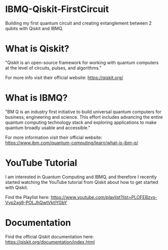 # IBMQ-Qiskit-FirstCircuit
Building my first quantum circuit and creating entanglement between 2 qubits with Qiskit and IBMQ. <br>

# What is Qiskit?
"Qiskit is an open-source framework for working with quantum computers at the level of circuits, pulses, and algorithms." <br>

For more info visit their official website: https://qiskit.org/ <br>

# What is IBMQ?
"BM Q is an industry first initiative to build universal quantum computers for business, engineering and science. This effort includes advancing the entire quantum computing technology stack and exploring applications to make quantum broadly usable and accessible." <br>

For more information visit their official website: https://www.ibm.com/quantum-computing/learn/what-is-ibm-q/ <br>

# YouTube Tutorial
I am interested in Quantum Computing and IBMQ, and therefore I recently started watching the YouTube tutorial from Qiskit about how to get started with Qiskit. <br>

Find the Playlist here: https://www.youtube.com/playlist?list=PLOFEBzvs-Vvp2xg9-POLJhQwtVktlYGbY <br>

# Documentation
Find the official Qiskit documentation here: https://qiskit.org/documentation/index.html
